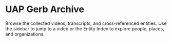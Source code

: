 # UAP Gerb Archive

Browse the collected videos, transcripts, and cross-referenced entities.
Use the sidebar to jump to a video or the Entity Index to explore people, places, and organizations.
